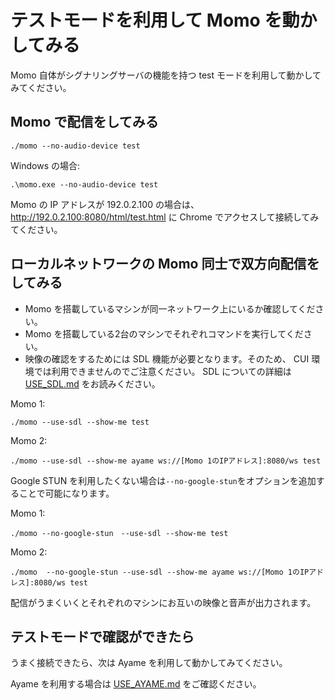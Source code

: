 # テストモードを利用して Momo を動かしてみる

Momo 自体がシグナリングサーバの機能を持つ test モードを利用して動かしてみてください。

## Momo で配信をしてみる

```shell
./momo --no-audio-device test
```

Windows の場合:

```
.\momo.exe --no-audio-device test
```

Momo の IP アドレスが 192.0.2.100 の場合は、
http://192.0.2.100:8080/html/test.html に Chrome でアクセスして接続してみてください。

## ローカルネットワークの Momo 同士で双方向配信をしてみる

- Momo を搭載しているマシンが同一ネットワーク上にいるか確認してください。
- Momo を搭載している2台のマシンでそれぞれコマンドを実行してください。
- 映像の確認をするためには SDL 機能が必要となります。そのため、 CUI 環境では利用できませんのでご注意ください。
SDL についての詳細は[USE_SDL.md](USE_SDL.md) をお読みください。

Momo 1:

```shell
./momo --use-sdl --show-me test
```

Momo 2:

```shell
./momo --use-sdl --show-me ayame ws://[Momo 1のIPアドレス]:8080/ws test
```

Google STUN を利用したくない場合は`--no-google-stun`をオプションを追加することで可能になります。

Momo 1:

```shell
./momo --no-google-stun　--use-sdl --show-me test
```

Momo 2:

```shell
./momo  --no-google-stun --use-sdl --show-me ayame ws://[Momo 1のIPアドレス]:8080/ws test
```

配信がうまくいくとそれぞれのマシンにお互いの映像と音声が出力されます。  

## テストモードで確認ができたら

うまく接続できたら、次は Ayame を利用して動かしてみてください。

Ayame を利用する場合は [USE_AYAME.md](USE_AYAME.md) をご確認ください。
